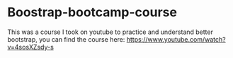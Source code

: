 # Boostrap-bootcamp-course

This was a course I took on youtube to practice and understand better bootstrap, you can find the course here: https://www.youtube.com/watch?v=4sosXZsdy-s
